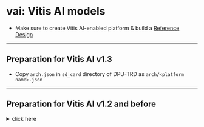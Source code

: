 # vai: Vitis AI models

- Make sure to create Vitis AI-enabled platform & build a [Reference Design](https://github.com/Xilinx/Vitis-AI/tree/master/dpu)

***

## Preparation for Vitis AI v1.3

- Copy ``arch.json`` in ``sd_card`` directory of DPU-TRD as ``arch/<platform name>.json``

***

## Preparation for Vitis AI v1.2 and before

<details>
  <summary>click here</summary>

### Generate .dcf file

```shell-session
$ dlet -f <input .hwh file>
$ mkdir arch/<platform name>
$ mv <generated file> arch/<platform name>/<platform name>.dcf
```

- For example:

```shell-session
$ dlet -f ultra96v2.hwh
$ mkdir arch/ultra96v2
$ mv dpu-03-26-2020-13-30.dcf arch/ultra96v2/ultra96v2.dcf
```

### Edit arch/arch.json

- Add path the .dcf file path (relative to the model directory of your choice) to ``"dcf"`` section of ``arch/arch.json``

- For example, ``arch/arch.json`` will look like:

```json
{
    "target"   : "dpuv2",
    "dcf"      : "../arch/ultra96v2/ultra96v2.dcf",
    "cpu_arch" : "arm64"
}
```

- Copy edited ``arch.json`` into ``arch/<platform name>``

```shell-session
$ mv arch/arch.json arch/<platform name>
```
</details>

